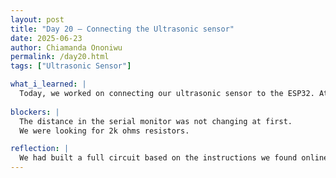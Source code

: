 ```yaml
---
layout: post
title: "Day 20 – Connecting the Ultrasonic sensor"
date: 2025-06-23
author: Chiamanda Ononiwu
permalink: /day20.html
tags: ["Ultrasonic Sensor"]

what_i_learned: |
  Today, we worked on connecting our ultrasonic sensor to the ESP32. At first, we got confused because we were looking at different photos online, and each one used a different breadboard and components. After some time, we chose one set of instructions to follow. However, we didn’t realize we were using the wrong manual for our ESP32, which caused issues with getting any output. In the end, an environmental engineering professor helped us fix the circuit, and we were able to get it working.
  
blockers: |
  The distance in the serial monitor was not changing at first.
  We were looking for 2k ohms resistors.

reflection: |
  We had built a full circuit based on the instructions we found online, but it ended up looking a bit complicated. Despite all the effort, it didn’t work. When the professor came to help us, he created a much simpler version of the circuit—and it worked immediately. It showed us that sometimes simpler solutions are more effective. As he explained his setup, I noticed it was actually similar to what we had tried to do earlier. We probably just had a wire in the wrong place, but because our circuit was so complex, it was hard to spot the mistake.
---
```

